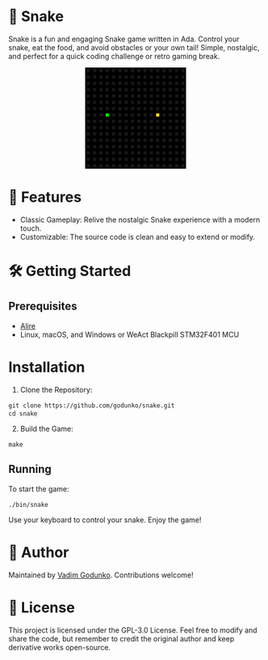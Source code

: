 # 🐍 Snake

Snake is a fun and engaging Snake game written in Ada.
Control your snake, eat the food, and avoid obstacles or your own tail! 
Simple, nostalgic, and perfect for a quick coding challenge or retro gaming break.

<p align=center><img src=gameplay.gif width=200 height=200 align=center /></p>

# 🚀 Features

* Classic Gameplay: Relive the nostalgic Snake experience with a modern touch.
* Customizable: The source code is clean and easy to extend or modify.

# 🛠️ Getting Started

## Prerequisites

* [Alire](https://alire.ada.dev/)
* Linux, macOS, and Windows or WeAct Blackpill STM32F401 MCU

# Installation

1. Clone the Repository:

```
git clone https://github.com/godunko/snake.git
cd snake
```

2. Build the Game:

```
make
```

## Running

To start the game:

```
./bin/snake
```

Use your keyboard to control your snake. Enjoy the game!

# 👤 Author

Maintained by [Vadim Godunko](https://github.com/godunko). Contributions welcome!

# 📜 License

This project is licensed under the GPL-3.0 License. Feel free to modify and share the code, but remember to credit the original author and keep derivative works open-source.
